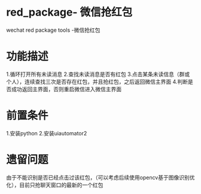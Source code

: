 # red_package- 微信抢红包
wechat red package tools -微信抢红包


# 功能描述
1.循环打开所有未读消息
2.查找未读消息是否有红包
3.点击某条未读信息（群或个人），连续查找三次是否存在红包，并且抢红包，之后返回微信主界面
4.判断是否成功返回主界面，否则重启微信进入微信主界面

# 前置条件
1.安装python
2.安装uiautomator2

# 遗留问题
由于不能识别是否已经点击过该红包，（可以考虑后续使用opencv基于图像识别优化），目前只抢聊天窗口的最新的一个红包
